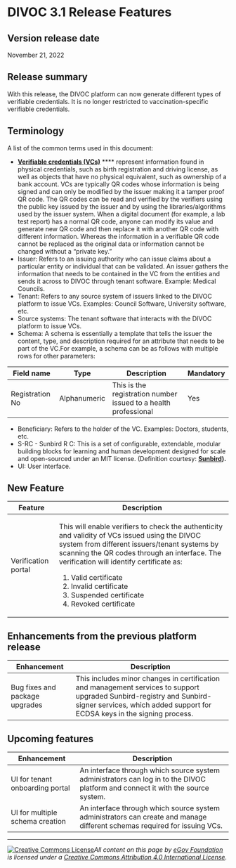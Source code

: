 # DIVOC 3.1 Release Features

## Version release date

November 21, 2022

## Release summary&#x20;

With this release, the DIVOC platform can now generate different types of verifiable credentials. It is no longer restricted to vaccination-specific verifiable credentials.

## Terminology

A list of the common terms used in this document:

* [**Verifiable credentials (VCs)**](https://www.w3.org/TR/vc-data-model/) **** represent information found in physical credentials, such as birth registration and driving license, as well as objects that have no physical equivalent, such as ownership of a bank account. VCs are typically QR codes whose information is being signed and can only be modified by the issuer making it a tamper proof QR code. The QR codes can be read and verified by  the verifiers using the public key issued by the issuer and by using the libraries/algorithms used by the issuer system. When a digital document (for example, a lab test report) has a normal QR code, anyone can modify its value and generate new QR code and then replace it with another QR code with different information. Whereas the information in a verifiable QR code cannot be replaced as the original data or information cannot be changed without a “private key.”
* Issuer: Refers to an issuing authority who can issue claims about a particular entity or individual that can be validated. An issuer gathers the information that needs to be contained in the VC from the entities and sends it across to DIVOC through tenant software. Example: Medical Councils.
* Tenant: Refers to any source system of issuers linked to the DIVOC platform to issue VCs. Examples: Council Software, University software, etc.
* Source systems: The tenant software that interacts with the DIVOC platform to issue VCs.
* Schema: A schema is essentially a template that tells the issuer the content, type, and description required for an attribute that needs to be part of the VC.For example, a schema can be as follows with multiple rows for other parameters:

| Field name      | Type         | Description                                                     | Mandatory |
| --------------- | ------------ | --------------------------------------------------------------- | --------- |
| Registration No | Alphanumeric | This is the registration number issued to a health professional | Yes       |

* Beneficiary: Refers to the holder of the VC. Examples: Doctors, students, etc.
* S-RC - Sunbird R C: This is a set of configurable, extendable, modular building blocks for learning and human development designed for scale and open-sourced under an MIT license. (Definition courtesy: [**Sunbird**](https://sunbird.org/about-us)**).**
* UI: User interface.

## New Feature

| Feature             | Description                                                                                                                                                                                                                                                                                                                                                                     |
| ------------------- | ------------------------------------------------------------------------------------------------------------------------------------------------------------------------------------------------------------------------------------------------------------------------------------------------------------------------------------------------------------------------------- |
| Verification portal | <p>This will enable verifiers to check the authenticity and validity of VCs issued using the DIVOC system from different issuers/tenant systems by scanning the QR codes through an interface. The verification will identify certificate as:  </p><ol><li>Valid certificate </li><li>Invalid certificate </li><li>Suspended certificate </li><li>Revoked certificate</li></ol> |

## **Enhancements from the previous platform release**

| Enhancement                    | Description                                                                                                                                                                                       |
| ------------------------------ | ------------------------------------------------------------------------------------------------------------------------------------------------------------------------------------------------- |
| Bug fixes and package upgrades | This includes minor changes in certification and management services to support upgraded Sunbird-registry and Sunbird-signer services, which added support for ECDSA keys in the signing process. |

## **Upcoming features**

| Enhancement                     | Description                                                                                                                     |
| ------------------------------- | ------------------------------------------------------------------------------------------------------------------------------- |
| UI for tenant onboarding portal | An interface through which source system administrators can log in to the DIVOC platform and connect it with the source system. |
| UI for multiple schema creation | An interface through which source system administrators can create and manage different schemas required for issuing VCs.       |

****

[![Creative Commons License](https://i.creativecommons.org/l/by/4.0/80x15.png)](http://creativecommons.org/licenses/by/4.0/)_All content on this page by_ [_eGov Foundation_](https://egov.org.in/) _is licensed under a_ [_Creative Commons Attribution 4.0 International License_](http://creativecommons.org/licenses/by/4.0/)_._
